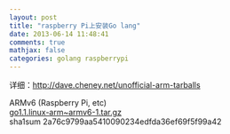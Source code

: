 ```yaml
---
layout: post
title: "raspberry Pi上安装Go lang"
date: 2013-06-14 11:48:41
comments: true
mathjax: false
categories: golang raspberrypi
---
```


详细：<http://dave.cheney.net/unofficial-arm-tarballs>

ARMv6 (Raspberry Pi, etc)  
[go1.1.linux-arm~armv6-1.tar.gz](http://dave.cheney.net/paste/go1.1.linux-arm~armv6-1.tar.gz)  
sha1sum 2a76c9799aa5410090234edfda36ef69f5f99a42

<!--more-->

